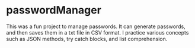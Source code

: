 # passwordManager
This was a fun project to manage passwords. It can generate passwords, and then saves them in a txt file in CSV format. I practice various concepts such as JSON methods, try catch blocks, and list comprehension.
